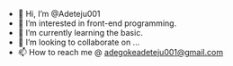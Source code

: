 - 👋 Hi, I’m @Adeteju001
- 👀 I’m interested in front-end programming.
- 🌱 I’m currently learning the basic.
- 💞️ I’m looking to collaborate on ...
- 📫 How to reach me @ adegokeadeteju001@gmail.com

<!---
Adeteju001/Adeteju001 is a ✨ special ✨ repository because its `README.md` (this file) appears on your GitHub profile.
You can click the Preview link to take a look at your changes.
--->
